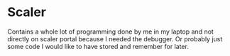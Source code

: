 # Scaler

Contains a whole lot of programming done by me in my laptop and not directly on scaler portal because I needed the debugger.
Or probably just some code I would like to have stored and remember for later.
